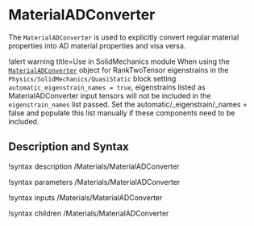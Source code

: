 # MaterialADConverter

The `MaterialADConverter` is used to explicitly convert regular material
properties into AD material properties and visa versa.

!alert warning title=Use in SolidMechanics module
When using the [`MaterialADConverter`](MaterialADConverter.md) object
for RankTwoTensor eigenstrains in the
`Physics/SolidMechanics/QuasiStatic` block setting
`automatic_eigenstrain_names = true`, eigenstrains listed as MaterialADConverter
input tensors will not be included in the `eigenstrain_names` list passed. Set
the automatic/_eigenstrain/_names = false and populate this list manually if
these components need to be included.

## Description and Syntax

!syntax description /Materials/MaterialADConverter

!syntax parameters /Materials/MaterialADConverter

!syntax inputs /Materials/MaterialADConverter

!syntax children /Materials/MaterialADConverter

